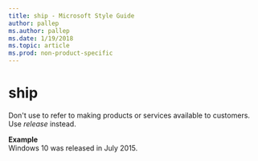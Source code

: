 ```yaml
---
title: ship - Microsoft Style Guide
author: pallep
ms.author: pallep
ms.date: 1/19/2018
ms.topic: article
ms.prod: non-product-specific
---
```


# ship

Don't use to refer to making products or services available to customers. Use *release* instead. 

**Example**  
Windows 10 was released in July 2015.
